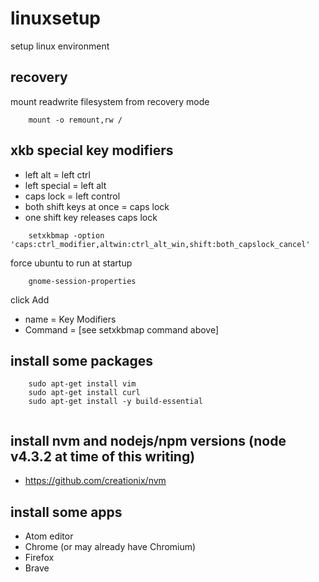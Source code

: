 # linuxsetup
setup linux environment

## recovery
mount readwrite filesystem from recovery mode

```
    mount -o remount,rw /
```

## xkb special key modifiers
- left alt = left ctrl
- left special = left alt
- caps lock = left control
- both shift keys at once = caps lock
- one shift key releases caps lock

```
    setxkbmap -option 'caps:ctrl_modifier,altwin:ctrl_alt_win,shift:both_capslock_cancel'
```

force ubuntu to run at startup

```
    gnome-session-properties
```

click Add

- name = Key Modifiers
- Command = [see setxkbmap command above]

## install some packages

```
    sudo apt-get install vim
    sudo apt-get install curl
    sudo apt-get install -y build-essential
    
```

## install nvm and nodejs/npm versions (node v4.3.2 at time of this writing)
- https://github.com/creationix/nvm

## install some apps
- Atom editor
- Chrome (or may already have Chromium)
- Firefox
- Brave
